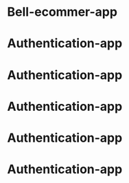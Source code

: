 # Bell-ecommer-app
# Authentication-app
# Authentication-app
# Authentication-app
# Authentication-app
# Authentication-app
